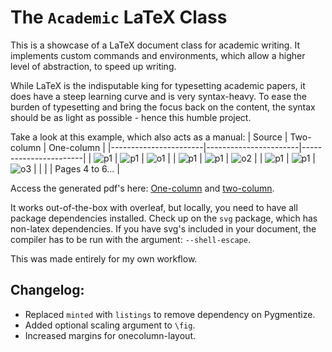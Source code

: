 # The `Academic` LaTeX Class
This is a showcase of a LaTeX document class for academic writing. It implements custom commands and environments, which allow a higher level of abstraction, to speed up writing.

While LaTeX is the indisputable king for typesetting academic papers, it does have a steep learning curve and is very syntax-heavy. To ease the burden of typesetting and bring the focus back on the content, the syntax should be as light as possible - hence this humble project.

Take a look at this example, which also acts as a manual:
| Source                | Two-column            | One-column            |
|-----------------------|-----------------------|-----------------------|
| ![p1](figures/s1.png) | ![p1](figures/p1.png) | ![o1](figures/o1.png) |
| ![p1](figures/s2.png) | ![p1](figures/p2.png) | ![o2](figures/o2.png) |
| ![p1](figures/s3.png) | ![p1](figures/p3.png) | ![o3](figures/o3.png) |
|                       |                       | Pages 4 to 6...       |

Access the generated pdf's here: [One-column](onecolumn.pdf) and [two-column](twocolumn.pdf).

It works out-of-the-box with overleaf, but locally, you need to have all package dependencies installed. Check up on the `svg` package, which has non-latex dependencies. If you have svg's included in your document, the compiler has to be run with the argument: `--shell-escape`.

This was made entirely for my own workflow.

## Changelog:
- Replaced `minted` with `listings` to remove dependency on Pygmentize.
- Added optional scaling argument to `\fig`.
- Increased margins for onecolumn-layout.
